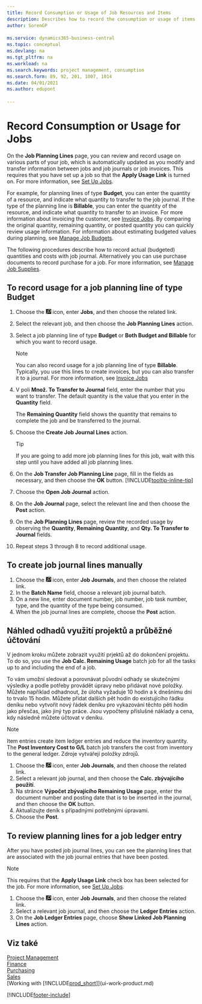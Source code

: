 ```yaml
---
title: Record Consumption or Usage of Job Resources and Items
description: Describes how to record the consumption or usage of items or resources on jobs to facilitate project management.
author: SorenGP

ms.service: dynamics365-business-central
ms.topic: conceptual
ms.devlang: na
ms.tgt_pltfrm: na
ms.workload: na
ms.search.keywords: project management, consumption
ms.search.form: 89, 92, 201, 1007, 1014
ms.date: 04/01/2021
ms.author: edupont

---
```

# Record Consumption or Usage for Jobs

On the **Job Planning Lines** page, you can review and record usage on various parts of your job, which is automatically updated as you modify and transfer information between jobs and job journals or job invoices. This requires that you have set up a job so that the **Apply Usage Link** is turned on. For more information, see [Set Up Jobs](projects-how-setup-jobs.md).

For example, for planning lines of type **Budget**, you can enter the quantity of a resource, and indicate what quantity to transfer to the job journal. If the type of the planning line is **Billable**, you can enter the quantity of the resource, and indicate what quantity to transfer to an invoice. For more information about invoicing the customer, see [Invoice Jobs](projects-how-invoice-jobs.md). By comparing the original quantity, remaining quantity, or posted quantity you can quickly review usage information. For information about estimating budgeted values during planning, see [Manage Job Budgets](projects-how-manage-budgets.md).

The following procedures describe how to record actual (budgeted) quantities and costs with job journal. Alternatively you can use purchase documents to record purchase for a job. For more information, see [Manage Job Supplies](projects-how-manage-project-supplies.md).

## To record usage for a job planning line of type Budget

1. Choose the ![Lightbulb that opens the Tell Me feature.](media/ui-search/search_small.png "Tell me what you want to do") icon, enter **Jobs**, and then choose the related link.
2. Select the relevant job, and then choose the **Job Planning Lines** action.
3. Select a job planning line of type **Budget** or **Both Budget and Billable** for which you want to record usage.

   > [!NOTE]
   > You can also record usage for a job planning line of type **Billable**. Typically, you use this lines to create invoices, but you can also transfer it to a journal. For more information, see [Invoice Jobs](projects-how-invoice-jobs.md) <!--However, when you do that, a job planning line of type **Budget** is created to match the billable line. For more information, see [Manage Job Budgets](projects-how-manage-budgets.md).-->

4. V poli **Množ. To Transfer to Journal** field, enter the number that you want to transfer. The default quantity is the value that you enter in the **Quantity** field.

   The **Remaining Quantity** field shows the quantity that remains to complete the job and be transferred to the journal.
5. Choose the **Create Job Journal Lines** action.

   > [!TIP]
   > If you are going to add more job planning lines for this job, wait with this step until you have added all job planning lines.
6. On the **Job Transfer Job Planning Line** page, fill in the fields as necessary, and then choose the **OK** button. [!INCLUDE[tooltip-inline-tip](includes/tooltip-inline-tip_md.md)]
7. Choose the **Open Job Journal** action.
8. On the **Job Journal** page, select the relevant line and then choose the **Post** action.
9. On the **Job Planning Lines** page, review the recorded usage by observing the **Quantity**, **Remaining Quantity**, and **Qty. To Transfer to Journal** fields.
10. Repeat steps 3 through 8 to record additional usage.

## To create job journal lines manually

1. Choose the ![Lightbulb that opens the Tell Me feature.](media/ui-search/search_small.png "Tell me what you want to do") icon, enter **Job Journals**, and then choose the related link.
2. In the **Batch Name** field, choose a relevant job journal batch.
3. On a new line, enter document number, job number, job task number, type, and the quantity of the type being consumed.
4. When the job journal lines are complete, choose the **Post** action.

## Náhled odhadů využití projektů a průběžné účtování

V jednom kroku můžete zobrazit využití prjektů až do dokončení projektu. To do so, you use the **Job Calc. Remaining Usage** batch job for all the tasks up to and including the end of a job.

To vám umožní sledovat a porovnávat původní odhady se skutečnými výsledky a podle potřeby provádět úpravy nebo přidávat nové položky. Můžete například odhadnout, že úloha vyžaduje 10 hodin a k dnešnímu dni to trvalo 15 hodin. Můžete přidat dalších pět hodin do existujícího řádku deníku nebo vytvořit nový řádek deníku pro vykazování těchto pěti hodin jako přesčas, jako jiný typ práce. Jsou vypočteny příslušné náklady a cena, kdy následně můžete účtovat v deníku.

> [!NOTE]  
> Item entries create item ledger entries and reduce the inventory quantity. The **Post Inventory Cost to G/L** batch job transfers the cost from inventory to the general ledger. Zdroje vytvářejí položky zdrojů.

1. Choose the ![Lightbulb that opens the Tell Me feature.](media/ui-search/search_small.png "Tell me what you want to do") icon, enter **Job Journals**, and then choose the related link.
2. Select a relevant job journal, and then choose the **Calc. zbývajícího použití**.
3. Na stránce **Výpočet zbývajícího  Remaining Usage** page, enter the document number and posting date that is to be inserted in the journal, and then choose the **OK** button.
4. Aktualizujte deník s případnými potřebnými úpravami.
5. Choose the **Post**.



## To review planning lines for a job ledger entry

After you have posted job journal lines, you can see the planning lines that are associated with the job journal entries that have been posted.

> [!NOTE]  
> This requires that the **Apply Usage Link** check box has been selected for the job. For more information, see [Set Up Jobs](projects-how-setup-jobs.md).

1. Choose the ![Lightbulb that opens the Tell Me feature.](media/ui-search/search_small.png "Tell me what you want to do") icon, enter **Job Journals**, and then choose the related link.
2. Select a relevant job journal, and then choose the **Ledger Entries** action.
3. On the **Job Ledger Entries** page, choose **Show Linked Job Planning Lines** action.

## Viz také
[Project Management](projects-manage-projects.md)  
[Finance](finance.md)  
[Purchasing](purchasing-manage-purchasing.md)         
[Sales](sales-manage-sales.md)      
[Working with [!INCLUDE[prod_short](includes/prod_short.md)]](ui-work-product.md)


[!INCLUDE[footer-include](includes/footer-banner.md)]
